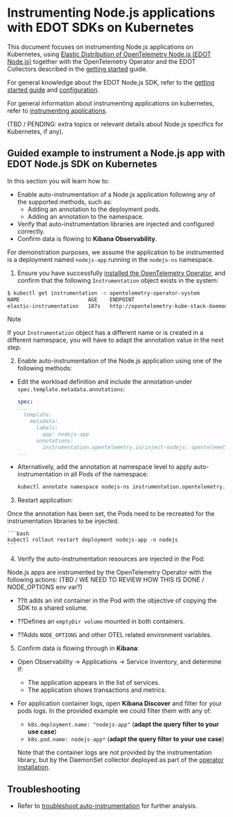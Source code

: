 # Instrumenting Node.js applications with EDOT SDKs on Kubernetes

This document focuses on instrumenting Node.js applications on Kubernetes, using [Elastic Distribution of OpenTelemetry Node.js (EDOT Node.js)](https://github.com/elastic/elastic-otel-nodejs) together with the OpenTelemetry Operator and the EDOT Collectors described in the [getting started](./README.md) guide.

For general knowledge about the EDOT Node.js SDK, refer to the [getting started guide](https://github.com/elastic/elastic-otel-node/blob/main/packages/opentelemetry-node/docs/get-started.md) and [configuration](https://github.com/elastic/elastic-otel-node/blob/main/packages/opentelemetry-node/docs/configure.md).

For general information about instrumenting applications on kubernetes, refer to [instrumenting applications](./instrumenting-applications.md).

(TBD / PENDING: extra topics or relevant details about Node.js specifics for Kubernetes, if any).

## Guided example to instrument a Node.js app with EDOT Node.js SDK on Kubernetes

<!--
Useful links:
- Example: https://github.com/elastic/elastic-otel-node/tree/main/examples/otel-operator/ documented at https://github.com/elastic/elastic-otel-node/blob/main/DEVELOPMENT.md#testing-k8s-auto-instrumentation-with-otel-operator
(not user friendly, but we could use it in the future if we want to add a proper example here)
-->

In this section you will learn how to:

- Enable auto-instrumentation of a Node.js application following any of the supported methods, such as:
  - Adding an annotation to the deployment pods.
  - Adding an annotation to the namespace.
- Verify that auto-instrumentation libraries are injected and configured correctly.
- Confirm data is flowing to **Kibana Observability**.

For demonstration purposes, we assume the application to be instrumented is a deployment named `nodejs-app` running in the `nodejs-ns` namespace.

1. Ensure you have successfully [installed the OpenTelemetry Operator](./README.md), and confirm that the following `Instrumentation` object exists in the system:

```bash
$ kubectl get instrumentation -n opentelemetry-operator-system
NAME                      AGE    ENDPOINT                                                                                                
elastic-instrumentation   107s   http://opentelemetry-kube-stack-daemon-collector.opentelemetry-operator-system.svc.cluster.local:4318
```
> [!NOTE]
> If your `Instrumentation` object has a different name or is created in a different namespace, you will have to adapt the annotation value in the next step.

2. Enable auto-instrumentation of the Node.js application using one of the following methods:

  - Edit the workload definition and include the annotation under `spec.template.metadata.annotations`:

    ```yaml
    spec:
    ...
      template:
        metadata:
          labels:
            app: nodejs-app
          annotations:
            instrumentation.opentelemetry.io/inject-nodejs: opentelemetry-operator-system/elastic-instrumentation
    ...
    ```

  - Alternatively, add the annotation at namespace level to apply auto-instrumentation in all Pods of the namespace:

    ```bash
    kubectl annotate namespace nodejs-ns instrumentation.opentelemetry.io/inject-nodejs=opentelemetry-operator-system/elastic-instrumentation
    ```

3. Restart application:

  Once the annotation has been set, the Pods need to be recreated for the instrumentation libraries to be injected.

    ```bash
    kubectl rollout restart deployment nodejs-app -n nodejs
    ```

4. Verify the auto-instrumentation resources are injected in the Pod:

  Node.js apps are instrumented by the OpenTelemetry Operator with the following actions:
(TBD / WE NEED TO REVIEW HOW THIS IS DONE / NODE_OPTIONS env var?)

  - ??It adds an init container in the Pod with the objective of copying the SDK to a shared volume.

  - ??Defines an `emptyDir volume` mounted in both containers.

  - ??Adds `NODE_OPTIONS` and other OTEL related environment variables.

5. Confirm data is flowing through in **Kibana**:

  - Open Observability -> Applications -> Service Inventory, and determine if:
    - The application appears in the list of services.
    - The application shows transactions and metrics.
  
  - For application container logs, open **Kibana Discover** and filter for your pods logs. In the provided example we could filter them with any of:
    - `k8s.deployment.name: "nodejs-app"` (**adapt the query filter to your use case**)
    - `k8s.pod.name: nodejs-app*` (**adapt the query filter to your use case**)

    Note that the container logs are not provided by the instrumentation library, but by the DaemonSet collector deployed as part of the [operator installation](./README.md).

## Troubleshooting

- Refer to [troubleshoot auto-instrumentation](./troubleshoot-auto-instrumentation.md) for further analysis.
